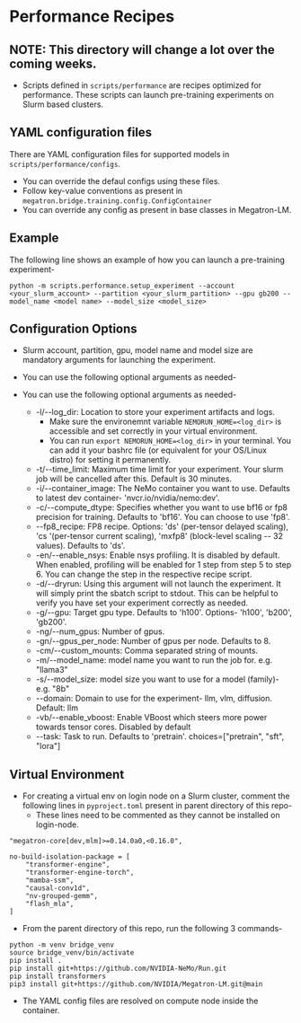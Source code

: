 # Performance Recipes

## NOTE: This directory will change a lot over the coming weeks.


- Scripts defined in `scripts/performance` are recipes optimized for performance. These scripts can launch pre-training experiments on Slurm based clusters.

## YAML configuration files

There are YAML configuration files for supported models in `scripts/performance/configs`.
- You can override the defaul configs using these files. 
- Follow key-value conventions as present in `megatron.bridge.training.config.ConfigContainer`
- You can override any config as present in base classes in Megatron-LM.

## Example

The following line shows an example of how you can launch a pre-training experiment-

`python -m scripts.performance.setup_experiment --account <your_slurm_account> --partition <your_slurm_partition> --gpu gb200 --model_name <model name> --model_size <model_size>`

## Configuration Options

- Slurm account, partition, gpu, model name and model size are mandatory arguments for launching the experiment.
- You can use the following optional arguments as needed-

- You can use the following optional arguments as needed-
  - -l/--log_dir: Location to store your experiment artifacts and logs.
    - Make sure the environemnt variable `NEMORUN_HOME=<log_dir>` is accessible and set correctly in your virtual environment.
    - You can run `export NEMORUN_HOME=<log_dir>` in your terminal. You can add it your bashrc file (or equivalent for your OS/Linux distro) for setting it permanently.
  - -t/--time_limit: Maximum time limit for your experiment. Your slurm job will be cancelled after this. Default is 30 minutes.
  - -i/--container_image: The NeMo container you want to use. Defaults to latest dev container- 'nvcr.io/nvidia/nemo:dev'.
  - -c/--compute_dtype: Specifies whether you want to use bf16 or fp8 precision for training. Defaults to 'bf16'. You can choose to use 'fp8'.
  - --fp8_recipe: FP8 recipe. Options: 'ds' (per-tensor delayed scaling), 'cs '(per-tensor current scaling), 'mxfp8' (block-level scaling -- 32 values). Defaults to 'ds'.
  - -en/--enable_nsys: Enable nsys profiling. It is disabled by default. When enabled, profiling will be enabled for 1 step from step 5 to step 6. You can change the step in the respective recipe script.
  - -d/--dryrun: Using this argument will not launch the experiment. It will simply print the sbatch script to stdout. This can be helpful to verify you have set your experiment correctly as needed.
  - -g/--gpu: Target gpu type. Defaults to 'h100'. Options- 'h100', 'b200', 'gb200'.
  - -ng/--num_gpus: Number of gpus.
  - -gn/--gpus_per_node: Number of gpus per node. Defaults to 8.
  - -cm/--custom_mounts: Comma separated string of mounts.
  - -m/--model_name: model name you want to run the job for. e.g. "llama3"
  - -s/--model_size: model size you want to use for a model (family)- e.g. "8b"
  - --domain: Domain to use for the experiment- llm, vlm, diffusion. Default: llm
  - -vb/--enable_vboost: Enable VBoost which steers more power towards tensor cores. Disabled by default
  - --task: Task to run. Defaults to 'pretrain'. choices=["pretrain", "sft", "lora"]

## Virtual Environment

- For creating a virtual env on login node on a Slurm cluster, comment the following lines in `pyproject.toml` present in parent directory of this repo-
  - These lines need to be commented as they cannot be installed on login-node.

```
"megatron-core[dev,mlm]>=0.14.0a0,<0.16.0",
```

```
no-build-isolation-package = [
    "transformer-engine",
    "transformer-engine-torch",
    "mamba-ssm",
    "causal-conv1d",
    "nv-grouped-gemm",
    "flash_mla",
]
```

- From the parent directory of this repo, run the following 3 commands-

```
python -m venv bridge_venv
source bridge_venv/bin/activate
pip install .
pip install git+https://github.com/NVIDIA-NeMo/Run.git
pip install transformers
pip3 install git+https://github.com/NVIDIA/Megatron-LM.git@main
```

- The YAML config files are resolved on compute node inside the container.
